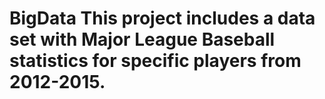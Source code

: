 # BigData This project includes a data set with Major League Baseball statistics for specific players from 2012-2015. 
